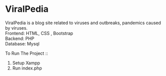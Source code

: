 # ViralPedia
ViralPedia is a blog site related to viruses and outbreaks, pandemics caused by viruses.
<br> Frontend: HTML, CSS , Bootstrap
<br> Backend: PHP
<br> Database:  Mysql

To Run The Project ::
1. Setup Xampp
2. Run index.php
